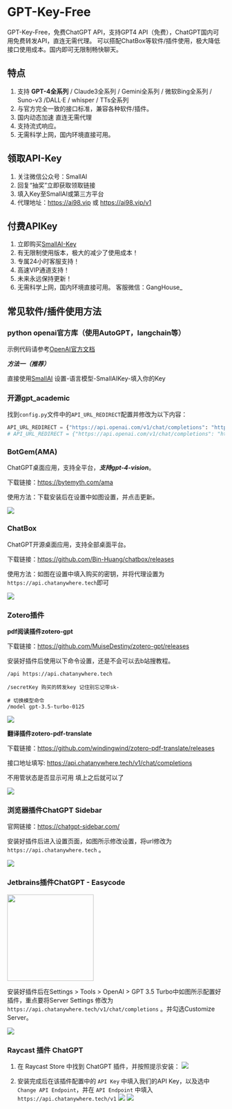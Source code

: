 # GPT-Key-Free
GPT-Key-Free，免费ChatGPT API，支持GPT4 API（免费），ChatGPT国内可用免费转发API，直连无需代理。
可以搭配ChatBox等软件/插件使用，极大降低接口使用成本。国内即可无限制畅快聊天。

## 特点
1. 支持 **GPT-4全系列** / Claude3全系列 / Gemini全系列 / 微软Bing全系列 / Suno-v3 /DALL·E / whisper / TTs全系列
2. 与官方完全一致的接口标准，兼容各种软件/插件。
3. 国内动态加速 直连无需代理
4. 支持流式响应。
5. 无需科学上网，国内环境直接可用。

## 领取API-Key
1. 关注微信公众号：SmallAI
2. 回复“抽奖”立即获取领取链接
3. 填入Key至SmallAI或第三方平台
4. 代理地址：https://ai98.vip 或 https://ai98.vip/v1

## 付费APIKey
1. 立即购买[SmallAI-Key](https://faka.smallai.chat)
2. 有无限制使用版本，极大的减少了使用成本！
3. 专属24小时客服支持！
4. 高速VIP通道支持！
5. 未来永远保持更新！
6. 无需科学上网，国内环境直接可用。
客服微信：GangHouse_
## 常见软件/插件使用方法

### **python openai官方库（使用AutoGPT，langchain等）**
示例代码请参考[OpenAI官方文档](https://platform.openai.com/docs/guides/text-generation)

***方法一（推荐）***

直接使用[SmallAI](https://www.smallai.chat)
设置-语言模型-SmallAIKey-填入你的Key


### **开源gpt_academic**
找到`config.py`文件中的`API_URL_REDIRECT`配置并修改为以下内容：
```python
API_URL_REDIRECT = {"https://api.openai.com/v1/chat/completions": "https://api.chatanywhere.tech/v1/chat/completions"}
# API_URL_REDIRECT = {"https://api.openai.com/v1/chat/completions": "https://api.chatanywhere.cn/v1/chat/completions"}
```
### **BotGem(AMA)**

ChatGPT桌面应用，支持全平台，***支持gpt-4-vision***。

下载链接：https://bytemyth.com/ama

使用方法：下载安装后在设置中如图设置，并点击更新。

![](images/botgem.png)

### **ChatBox**

ChatGPT开源桌面应用，支持全部桌面平台。

下载链接：https://github.com/Bin-Huang/chatbox/releases

使用方法：如图在设置中填入购买的密钥，并将代理设置为`https://api.chatanywhere.tech`即可

![](images/chatbox.png)

### **Zotero插件**

**pdf阅读插件zotero-gpt**

下载链接：https://github.com/MuiseDestiny/zotero-gpt/releases

安装好插件后使用以下命令设置，还是不会可以去b站搜教程。
```
/api https://api.chatanywhere.tech

/secretKey 购买的转发key 记住别忘记带sk-

# 切换模型命令
/model gpt-3.5-turbo-0125 
```

![](images/zotero-gpt.png)


**翻译插件zotero-pdf-translate**

下载链接：https://github.com/windingwind/zotero-pdf-translate/releases

接口地址填写: https://api.chatanywhere.tech/v1/chat/completions

不用管状态是否显示可用 填上之后就可以了

![](images/zotero-pdf-translate.png)


### **浏览器插件ChatGPT Sidebar**

官网链接：https://chatgpt-sidebar.com/

安装好插件后进入设置页面，如图所示修改设置，将url修改为 `https://api.chatanywhere.tech` 。

![](images/sidebar.png)

### **Jetbrains插件ChatGPT - Easycode**
<img src="./images/jet1.png" width='200'/>

安装好插件后在Settings > Tools > OpenAI > GPT 3.5 Turbo中如图所示配置好插件，重点要将Server Settings 修改为 `https://api.chatanywhere.tech/v1/chat/completions` 。并勾选Customize Server。

![](images/jet2.png)


### **Raycast 插件 ChatGPT**

1. 在 Raycast Store 中找到 ChatGPT 插件，并按照提示安装：
![](images/raycast1.png)

2. 安装完成后在该插件配置中的 `API Key` 中填入我们的API Key，以及选中 `Change API Endpoint`，并在 `API Endpoint` 中填入 `https://api.chatanywhere.tech/v1`
![](images/raycast2.png)
![](images/raycast3.png)
